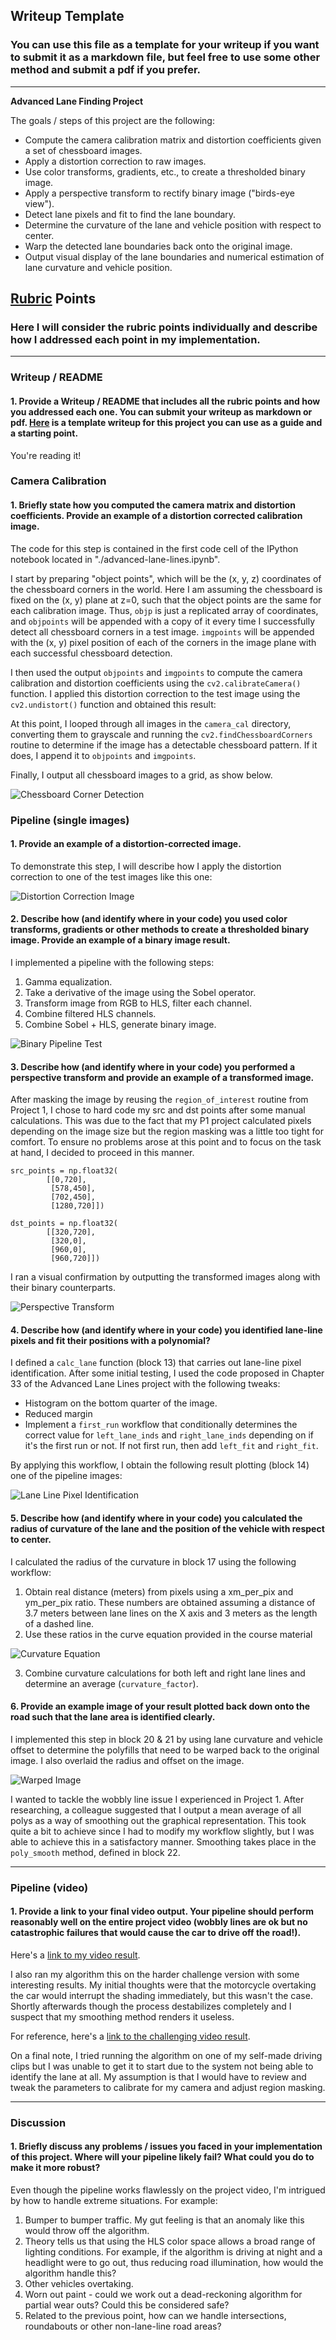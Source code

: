 ## Writeup Template
### You can use this file as a template for your writeup if you want to submit it as a markdown file, but feel free to use some other method and submit a pdf if you prefer.

---

**Advanced Lane Finding Project**

The goals / steps of this project are the following:

* Compute the camera calibration matrix and distortion coefficients given a set of chessboard images.
* Apply a distortion correction to raw images.
* Use color transforms, gradients, etc., to create a thresholded binary image.
* Apply a perspective transform to rectify binary image ("birds-eye view").
* Detect lane pixels and fit to find the lane boundary.
* Determine the curvature of the lane and vehicle position with respect to center.
* Warp the detected lane boundaries back onto the original image.
* Output visual display of the lane boundaries and numerical estimation of lane curvature and vehicle position.

## [Rubric](https://review.udacity.com/#!/rubrics/571/view) Points
### Here I will consider the rubric points individually and describe how I addressed each point in my implementation.  

---
### Writeup / README

#### 1. Provide a Writeup / README that includes all the rubric points and how you addressed each one.  You can submit your writeup as markdown or pdf.  [Here](https://github.com/udacity/CarND-Advanced-Lane-Lines/blob/master/writeup_template.md) is a template writeup for this project you can use as a guide and a starting point.  

You're reading it!

### Camera Calibration

#### 1. Briefly state how you computed the camera matrix and distortion coefficients. Provide an example of a distortion corrected calibration image.

The code for this step is contained in the first code cell of the IPython notebook located in "./advanced-lane-lines.ipynb".

I start by preparing "object points", which will be the (x, y, z) coordinates of the chessboard corners in the world. Here I am assuming the chessboard is fixed on the (x, y) plane at z=0, such that the object points are the same for each calibration image.  Thus, `objp` is just a replicated array of coordinates, and `objpoints` will be appended with a copy of it every time I successfully detect all chessboard corners in a test image.  `imgpoints` will be appended with the (x, y) pixel position of each of the corners in the image plane with each successful chessboard detection.  

I then used the output `objpoints` and `imgpoints` to compute the camera calibration and distortion coefficients using the `cv2.calibrateCamera()` function.  I applied this distortion correction to the test image using the `cv2.undistort()` function and obtained this result: 

At this point, I looped through all images in the `camera_cal` directory, converting them to grayscale and running the `cv2.findChessboardCorners` routine to determine if the image has a detectable chessboard pattern. If it does, I append it to `objpoints` and `imgpoints`.

Finally, I output all chessboard images to a grid, as show below.

![Chessboard Corner Detection](https://gtoran.github.io/repository-assets/CarND-Advanced-Lane-Lines-P4/chessboard-corner.png)

### Pipeline (single images)

#### 1. Provide an example of a distortion-corrected image.

To demonstrate this step, I will describe how I apply the distortion correction to one of the test images like this one:

![Distortion Correction Image](https://gtoran.github.io/repository-assets/CarND-Advanced-Lane-Lines-P4/distortion-correction-image.png)

#### 2. Describe how (and identify where in your code) you used color transforms, gradients or other methods to create a thresholded binary image. Provide an example of a binary image result.

I implemented a pipeline with the following steps:

1. Gamma equalization.
2. Take a derivative of the image using the Sobel operator.
3. Transform image from RGB to HLS, filter each channel.
4. Combine filtered HLS channels.
5. Combine Sobel + HLS, generate binary image.

![Binary Pipeline Test](https://gtoran.github.io/repository-assets/CarND-Advanced-Lane-Lines-P4/binary-pipeline-test.png)

#### 3. Describe how (and identify where in your code) you performed a perspective transform and provide an example of a transformed image.

After masking the image by reusing the `region_of_interest` routine from Project 1, I chose to hard code my src and dst points after some manual calculations. This was due to the fact that my P1 project calculated pixels depending on the image size but the region masking was a little too tight for comfort. To ensure no problems arose at this point and to focus on the task at hand, I decided to proceed in this manner.

```
src_points = np.float32(
        [[0,720],
         [578,450],
         [702,450],
         [1280,720]])

dst_points = np.float32(
        [[320,720],
         [320,0],
         [960,0],
         [960,720]])

```

I ran a visual confirmation by outputting the transformed images along with their binary counterparts.

![Perspective Transform](https://gtoran.github.io/repository-assets/CarND-Advanced-Lane-Lines-P4/perspective-transform.png)

#### 4. Describe how (and identify where in your code) you identified lane-line pixels and fit their positions with a polynomial?

I defined a `calc_lane` function (block 13) that carries out lane-line pixel identification. After some initial testing, I used the code proposed in Chapter 33 of the Advanced Lane Lines project with the following tweaks:

* Histogram on the bottom quarter of the image.
* Reduced margin
* Implement a `first_run` workflow that conditionally determines the correct value for `left_lane_inds` and `right_lane_inds` depending on if it's the first run or not. If not first run, then add `left_fit` and `right_fit`. 

By applying this workflow, I obtain the following result plotting (block 14) one of the pipeline images:

![Lane Line Pixel Identification](https://gtoran.github.io/repository-assets/CarND-Advanced-Lane-Lines-P4/lane-line-pixel-transformation.png)

#### 5. Describe how (and identify where in your code) you calculated the radius of curvature of the lane and the position of the vehicle with respect to center.

I calculated the radius of the curvature in block 17 using the following workflow:

1. Obtain real distance (meters) from pixels using a xm_per_pix and ym_per_pix ratio. These numbers are obtained assuming a distance of 3.7 meters between lane lines on the X axis and 3 meters as the length of a dashed line. 
2. Use these ratios in the curve equation provided in the course material

![Curvature Equation](https://gtoran.github.io/repository-assets/CarND-Advanced-Lane-Lines-P4/curvature-equation.png)

3. Combine curvature calculations for both left and right lane lines and determine an average (`curvature_factor`).

#### 6. Provide an example image of your result plotted back down onto the road such that the lane area is identified clearly.

I implemented this step in block 20 & 21 by using lane curvature and vehicle offset to determine the polyfills that need to be warped back to the original image. I also overlaid the radius and offset on the image.

![Warped Image](https://gtoran.github.io/repository-assets/CarND-Advanced-Lane-Lines-P4/warp-overlay-map-lane.png)

I wanted to tackle the wobbly line issue I experienced in Project 1. After researching, a colleague suggested that I output a mean average of all polys as a way of smoothing out the graphical representation. This took quite a bit to achieve since I had to modify my workflow slightly, but I was able to achieve this in a satisfactory manner. Smoothing takes place in the `poly_smooth` method, defined in block 22.

---

### Pipeline (video)

#### 1. Provide a link to your final video output.  Your pipeline should perform reasonably well on the entire project video (wobbly lines are ok but no catastrophic failures that would cause the car to drive off the road!).

Here's a [link to my video result](./output_images/project_video.mp4).

I also ran my algorithm this on the harder challenge version with some interesting results. My initial thoughts were that the motorcycle overtaking the car would interrupt the shading immediately, but this wasn't the case. Shortly afterwards though the process destabilizes completely and I suspect that my smoothing method renders it useless.

For reference, here's a [link to the challenging video result](./output_images/challenge_project_output.mp4).

On a final note, I tried running the algorithm on one of my self-made driving clips but I was unable to get it to start due to the system not being able to identify the lane at all. My assumption is that I would have to review and tweak the parameters to calibrate for my camera and adjust region masking.

---

### Discussion

#### 1. Briefly discuss any problems / issues you faced in your implementation of this project.  Where will your pipeline likely fail?  What could you do to make it more robust?

Even though the pipeline works flawlessly on the project video, I'm intrigued by how to handle extreme situations. For example:

1. Bumper to bumper traffic. My gut feeling is that an anomaly like this would throw off the algorithm.
2. Theory tells us that using the HLS color space allows a broad range of lighting conditions. For example, if the algorithm is driving at night and a headlight were to go out, thus reducing road illumination, how would the algorithm handle this?
3. Other vehicles overtaking.
4. Worn out paint - could we work out a dead-reckoning algorithm for partial wear outs? Could this be considered safe?
5. Related to the previous point, how can we handle intersections, roundabouts or other non-lane-line road areas?